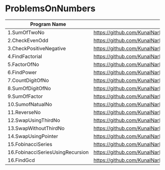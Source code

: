 # ProblemsOnNumbers

| Program Name             | Link Of Souce code                                                                   |
| ----------------- | ------------------------------------------------------------------ |
1.SumOfTwoNo   |https://github.com/KunalNarkhedePatil/LogicBuilding/blob/main/ProblemsOnNumbers/SumOfTwoNo.cpp
2.CheckEvenOdd   |https://github.com/KunalNarkhedePatil/LogicBuilding/blob/main/ProblemsOnNumbers/CheckEvenOdd.cpp
3.CheckPositiveNegative   |https://github.com/KunalNarkhedePatil/LogicBuilding/blob/main/ProblemsOnNumbers/CheckPositiveNegative.cpp
4.FindFactorial   |https://github.com/KunalNarkhedePatil/LogicBuilding/blob/main/ProblemsOnNumbers/FindFactorial.cpp
5.FactorOfNo   |https://github.com/KunalNarkhedePatil/LogicBuilding/blob/main/ProblemsOnNumbers/FactorOfNo.cpp
6.FindPower   |https://github.com/KunalNarkhedePatil/LogicBuilding/blob/main/ProblemsOnNumbers/FindPower.cpp
7.CountDigitOfNo   |https://github.com/KunalNarkhedePatil/LogicBuilding/blob/main/ProblemsOnNumbers/CountDigitOfNo.cpp
8.SumOfDigitOfNo   |https://github.com/KunalNarkhedePatil/LogicBuilding/blob/main/ProblemsOnNumbers/SumOfDigitOfNo.cpp
9.SumOfFactor   |https://github.com/KunalNarkhedePatil/LogicBuilding/blob/main/ProblemsOnNumbers/SumOfFactor.cpp
10.SumofNatualNo   |https://github.com/KunalNarkhedePatil/LogicBuilding/blob/main/ProblemsOnNumbers/SumofNatualNo.cpp
11.ReverseNo   |https://github.com/KunalNarkhedePatil/LogicBuilding/blob/main/ProblemsOnNumbers/ReverseNo.cpp
12.SwapUsingThirdNo   |https://github.com/KunalNarkhedePatil/LogicBuilding/blob/main/ProblemsOnNumbers/SwapUsingThirdNo.cpp
13.SwapWithoutThirdNo   |https://github.com/KunalNarkhedePatil/LogicBuilding/blob/main/ProblemsOnNumbers/SwapWithoutThirdNo.cpp
14.SwapUsingPointer   |https://github.com/KunalNarkhedePatil/LogicBuilding/blob/main/ProblemsOnNumbers/SwapUsingPointer.cpp
15.FobinacciSeries   |https://github.com/KunalNarkhedePatil/LogicBuilding/blob/main/ProblemsOnNumbers/FobinacciSeries.cpp
16.FobinacciSeriesUsingRecursion   |https://github.com/KunalNarkhedePatil/LogicBuilding/blob/main/ProblemsOnNumbers/FobinacciSeriesUsingRecursion.cpp
16.FindGcd   |https://github.com/KunalNarkhedePatil/LogicBuilding/blob/main/ProblemsOnNumbers/FindGcd.cpp